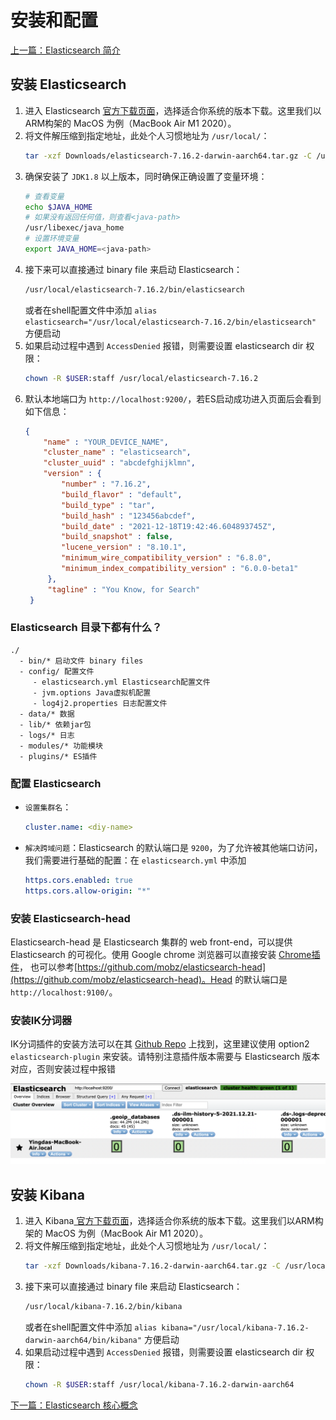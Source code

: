 # 安装和配置

[上一篇：Elasticsearch 简介](/notes/es_basics.md)

## 安装 Elasticsearch

1. 进入 Elasticsearch [官方下载页面](https://www.elastic.co/cn/downloads/elasticsearch)，选择适合你系统的版本下载。这里我们以ARM构架的 MacOS 为例（MacBook Air M1 2020）。
2. 将文件解压缩到指定地址，此处个人习惯地址为 `/usr/local/`：
   ```sh
   tar -xzf Downloads/elasticsearch-7.16.2-darwin-aarch64.tar.gz -C /usr/local
   ```
3. 确保安装了 `JDK1.8` 以上版本，同时确保正确设置了变量环境：
   ```sh
   # 查看变量
   echo $JAVA_HOME
   # 如果没有返回任何值，则查看<java-path>
   /usr/libexec/java_home
   # 设置环境变量
   export JAVA_HOME=<java-path>
   ```
4. 接下来可以直接通过 binary file 来启动 Elasticsearch：
   ```sh
   /usr/local/elasticsearch-7.16.2/bin/elasticsearch
   ```
   或者在shell配置文件中添加 `alias elasticsearch="/usr/local/elasticsearch-7.16.2/bin/elasticsearch"` 方便启动
5. 如果启动过程中遇到 `AccessDenied` 报错，则需要设置 elasticsearch dir 权限：
    ```sh
    chown -R $USER:staff /usr/local/elasticsearch-7.16.2
    ```
6. 默认本地端口为 `http://localhost:9200/`，若ES启动成功进入页面后会看到如下信息：
   ```json
   {
       "name" : "YOUR_DEVICE_NAME",
       "cluster_name" : "elasticsearch",
       "cluster_uuid" : "abcdefghijklmn",
       "version" : {
           "number" : "7.16.2",
           "build_flavor" : "default",
           "build_type" : "tar",
           "build_hash" : "123456abcdef",
           "build_date" : "2021-12-18T19:42:46.604893745Z",
           "build_snapshot" : false,
           "lucene_version" : "8.10.1",
           "minimum_wire_compatibility_version" : "6.8.0",
           "minimum_index_compatibility_version" : "6.0.0-beta1"
        },
        "tagline" : "You Know, for Search"
    }
   ```

### Elasticsearch 目录下都有什么？            
```
./
  - bin/* 启动文件 binary files
  - config/ 配置文件
     - elasticsearch.yml Elasticsearch配置文件
     - jvm.options Java虚拟机配置
     - log4j2.properties 日志配置文件
  - data/* 数据
  - lib/* 依赖jar包
  - logs/* 日志
  - modules/* 功能模块
  - plugins/* ES插件
```

### 配置 Elasticsearch
- `设置集群名`：
    ```yml
    cluster.name: <diy-name>
    ```
- `解决跨域问题`：Elasticsearch 的默认端口是 `9200`，为了允许被其他端口访问，我们需要进行基础的配置：在 `elasticsearch.yml` 中添加
    ```yml
    https.cors.enabled: true
    https.cors.allow-origin: "*"
    ```

### 安装 Elasticsearch-head
Elasticsearch-head 是 Elasticsearch 集群的 web front-end，可以提供 Elasticsearch 的可视化。使用 Google chrome 浏览器可以直接安装 [Chrome插件](https://chrome.google.com/webstore/detail/elasticsearch-head/ffmkiejjmecolpfloofpjologoblkegm)， 也可以参考[https://github.com/mobz/elasticsearch-head](https://github.com/mobz/elasticsearch-head)。Head 的默认端口是 `http://localhost:9100/`。

### 安装IK分词器

IK分词插件的安装方法可以在其 [Github Repo](https://github.com/medcl/elasticsearch-analysis-ik) 上找到，这里建议使用 option2 `elasticsearch-plugin` 来安装。请特别注意插件版本需要与 Elasticsearch 版本对应，否则安装过程中报错

![es-head](/figures/es-head.png)

## 安装 Kibana

1. 进入 Kibana[ 官方下载页面](https://www.elastic.co/cn/downloads/kibana)，选择适合你系统的版本下载。这里我们以ARM构架的 MacOS 为例（MacBook Air M1 2020）。
2. 将文件解压缩到指定地址，此处个人习惯地址为 `/usr/local/`：
   ```sh
   tar -xzf Downloads/kibana-7.16.2-darwin-aarch64.tar.gz -C /usr/local
   ```
3. 接下来可以直接通过 binary file 来启动 Elasticsearch：
   ```sh
   /usr/local/kibana-7.16.2/bin/kibana
   ```
   或者在shell配置文件中添加 `alias kibana="/usr/local/kibana-7.16.2-darwin-aarch64/bin/kibana"` 方便启动
4. 如果启动过程中遇到 `AccessDenied` 报错，则需要设置 elasticsearch dir 权限：
    ```sh
    chown -R $USER:staff /usr/local/kibana-7.16.2-darwin-aarch64
    ```

[下一篇：Elasticsearch 核心概念](/notes/es_concepts.md)
